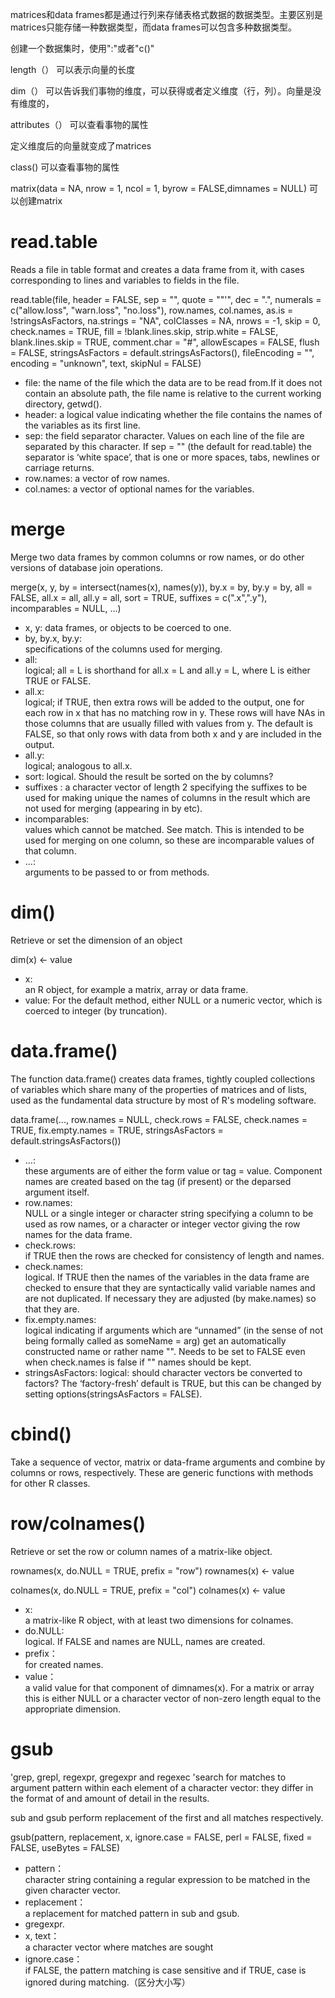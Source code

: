 matrices和data frames都是通过行列来存储表格式数据的数据类型。主要区别是matrices只能存储一种数据类型，而data frames可以包含多种数据类型。

创建一个数据集时，使用":"或者"c()"

length（） 可以表示向量的长度

dim（）  可以告诉我们事物的维度，可以获得或者定义维度（行，列）。向量是没有维度的，

attributes（）  可以查看事物的属性

定义维度后的向量就变成了matrices

class()  可以查看事物的属性

matrix(data = NA, nrow = 1, ncol = 1, byrow = FALSE,dimnames = NULL)  可以创建matrix

# read.table
Reads a file in table format and creates a data frame from it, with cases corresponding to lines and variables to fields in the file.

read.table(file, header = FALSE, sep = "", quote = "\"'",
           dec = ".", numerals = c("allow.loss", "warn.loss", "no.loss"),
           row.names, col.names, as.is = !stringsAsFactors,
           na.strings = "NA", colClasses = NA, nrows = -1,
           skip = 0, check.names = TRUE, fill = !blank.lines.skip,
           strip.white = FALSE, blank.lines.skip = TRUE,
           comment.char = "#",
           allowEscapes = FALSE, flush = FALSE,
           stringsAsFactors = default.stringsAsFactors(),
           fileEncoding = "", encoding = "unknown", text, skipNul = FALSE)
* file: the name of the file which the data are to be read from.If it does not contain an absolute path, the file name is relative to the current working directory, getwd().
* header: a logical value indicating whether the file contains the names of the variables as its first line.
* sep: the field separator character. Values on each line of the file are separated by this character. If sep = "" (the default for read.table) the separator is ‘white space’, that is one or more spaces, tabs, newlines or carriage returns.
* row.names: a vector of row names.
* col.names: a vector of optional names for the variables.

# merge
Merge two data frames by common columns or row names, or do other versions of database join operations.

merge(x, y, by = intersect(names(x), names(y)),
      by.x = by, by.y = by, all = FALSE, all.x = all, all.y = all,
      sort = TRUE, suffixes = c(".x",".y"),
      incomparables = NULL, ...)
* x, y:	
data frames, or objects to be coerced to one.
* by, by.x, by.y:	
specifications of the columns used for merging. 
* all:	
logical; all = L is shorthand for all.x = L and all.y = L, where L is either TRUE or FALSE.
* all.x:	
logical; if TRUE, then extra rows will be added to the output, one for each row in x that has no matching row in y. These rows will have NAs in those columns that are usually filled with values from y. The default is FALSE, so that only rows with data from both x and y are included in the output.
* all.y:	
logical; analogous to all.x.
* sort:	
logical. Should the result be sorted on the by columns?
* suffixes	:
a character vector of length 2 specifying the suffixes to be used for making unique the names of columns in the result which are not used for merging (appearing in by etc).
* incomparables:	
values which cannot be matched. See match. This is intended to be used for merging on one column, so these are incomparable values of that column.
* ...:	
arguments to be passed to or from methods.

# dim()

Retrieve or set the dimension of an object

dim(x) <- value

* x:	
an R object, for example a matrix, array or data frame.
* value:
For the default method, either NULL or a numeric vector, which is coerced to integer (by truncation).

# data.frame()
The function data.frame() creates data frames, tightly coupled collections of variables which share many of the properties of matrices and of lists, used as the fundamental data structure by most of R's modeling software.

data.frame(..., row.names = NULL, check.rows = FALSE,
           check.names = TRUE, fix.empty.names = TRUE,
           stringsAsFactors = default.stringsAsFactors())
           
* ...:	
these arguments are of either the form value or tag = value. Component names are created based on the tag (if present) or the deparsed argument itself.
* row.names:	
NULL or a single integer or character string specifying a column to be used as row names, or a character or integer vector giving the row names for the data frame.
* check.rows:	
if TRUE then the rows are checked for consistency of length and names.
* check.names:	
logical. If TRUE then the names of the variables in the data frame are checked to ensure that they are syntactically valid variable names and are not duplicated. If necessary they are adjusted (by make.names) so that they are.
* fix.empty.names:	
logical indicating if arguments which are “unnamed” (in the sense of not being formally called as someName = arg) get an automatically constructed name or rather name "". Needs to be set to FALSE even when check.names is false if "" names should be kept.
* stringsAsFactors:	
logical: should character vectors be converted to factors? The ‘factory-fresh’ default is TRUE, but this can be changed by setting options(stringsAsFactors = FALSE).

# cbind()
Take a sequence of vector, matrix or data-frame arguments and combine by columns or rows, respectively. These are generic functions with methods for other R classes.

# row/colnames()
Retrieve or set the row or column names of a matrix-like object.

rownames(x, do.NULL = TRUE, prefix = "row")
rownames(x) <- value

colnames(x, do.NULL = TRUE, prefix = "col")
colnames(x) <- value

* x:	
a matrix-like R object, with at least two dimensions for colnames.
* do.NULL:	
logical. If FALSE and names are NULL, names are created.
* prefix：	
for created names.
* value：	
a valid value for that component of dimnames(x). For a matrix or array this is either NULL or a character vector of non-zero length equal to the appropriate dimension.

# gsub
'grep, grepl, regexpr, gregexpr and regexec 'search for matches to argument pattern within each element of a character vector: they differ in the format of and amount of detail in the results.

sub and gsub perform replacement of the first and all matches respectively.

gsub(pattern, replacement, x, ignore.case = FALSE, perl = FALSE,
     fixed = FALSE, useBytes = FALSE)

* pattern：	
character string containing a regular expression  to be matched in the given character vector.
* replacement：	
a replacement for matched pattern in sub and gsub.
* gregexpr.
* x, text：	
a character vector where matches are sought
* ignore.case：	
if FALSE, the pattern matching is case sensitive and if TRUE, case is ignored during matching.（区分大小写）

